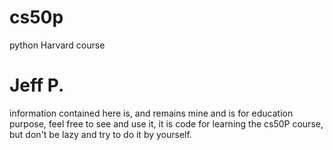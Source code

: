 # cs50p
python Harvard course

# Jeff P. 
information contained here is, and remains mine and is for education purpose, feel free to see and use it, it is code for learning the cs50P course, but don't be lazy 
and try to do it by yourself.